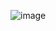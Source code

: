 ![image](https://user-images.githubusercontent.com/89353580/144630136-848244f3-5d94-48f0-aa54-07069e3e454f.png)
